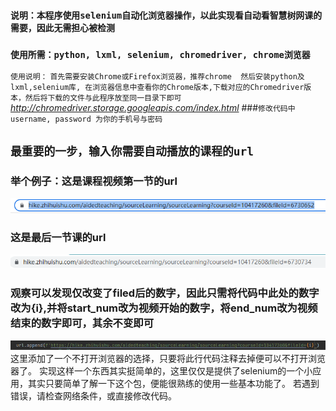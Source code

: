 ### `说明：本程序使用selenium自动化浏览器操作，以此实现看自动看智慧树网课的需要，因此无需担心被检测`
### `使用所需：python, lxml, selenium, chromedriver, chrome浏览器`
`使用说明：` `首先需要安装Chrome或Firefox浏览器，推荐chrome 
然后安装python及lxml,selenium库, 在浏览器信息中查看你的Chrome版本,下载对应的Chromedriver版本，然后将下载的文件与此程序放至同一目录下即可`
_http://chromedriver.storage.googleapis.com/index.html_
###`修改代码中username, password 为你的手机号与密码`
## **`最重要的一步，输入你需要自动播放的课程的url`**
### 举个例子：这是课程视频第一节的url
![img.png](img.png)
### 这是最后一节课的url
![img_1.png](img_1.png)
### 观察可以发现仅改变了filed后的数字，因此只需将代码中此处的数字改为{i},并将start_num改为视频开始的数字，将end_num改为视频结束的数字即可，其余不变即可
![img_2.png](img_2.png)
这里添加了一个不打开浏览器的选择，只要将此行代码注释去掉便可以不打开浏览器了。
实现这样一个东西其实挺简单的，这里仅仅是提供了selenium的一个小应用，其实只要简单了解一下这个包，便能很熟练的使用一些基本功能了。
若遇到错误，请检查网络条件，或直接修改代码。
